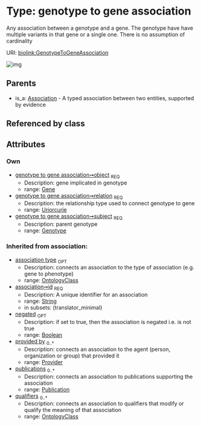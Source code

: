 
# Type: genotype to gene association


Any association between a genotype and a gene. The genotype have have multiple variants in that gene or a single one. There is no assumption of cardinality

URI: [biolink:GenotypeToGeneAssociation](https://w3id.org/biolink/vocab/GenotypeToGeneAssociation)


![img](images/GenotypeToGeneAssociation.svg)

## Parents

 *  is_a: [Association](Association.md) - A typed association between two entities, supported by evidence

## Referenced by class


## Attributes


### Own

 * [genotype to gene association➞object](genotype_to_gene_association_object.md)  <sub>REQ</sub>
    * Description: gene implicated in genotype
    * range: [Gene](Gene.md)
 * [genotype to gene association➞relation](genotype_to_gene_association_relation.md)  <sub>REQ</sub>
    * Description: the relationship type used to connect genotype to gene
    * range: [Uriorcurie](types/Uriorcurie.md)
 * [genotype to gene association➞subject](genotype_to_gene_association_subject.md)  <sub>REQ</sub>
    * Description: parent genotype
    * range: [Genotype](Genotype.md)

### Inherited from association:

 * [association type](association_type.md)  <sub>OPT</sub>
    * Description: connects an association to the type of association (e.g. gene to phenotype)
    * range: [OntologyClass](OntologyClass.md)
 * [association➞id](association_id.md)  <sub>REQ</sub>
    * Description: A unique identifier for an association
    * range: [String](types/String.md)
    * in subsets: (translator_minimal)
 * [negated](negated.md)  <sub>OPT</sub>
    * Description: if set to true, then the association is negated i.e. is not true
    * range: [Boolean](types/Boolean.md)
 * [provided by](provided_by.md)  <sub>0..*</sub>
    * Description: connects an association to the agent (person, organization or group) that provided it
    * range: [Provider](Provider.md)
 * [publications](publications.md)  <sub>0..*</sub>
    * Description: connects an association to publications supporting the association
    * range: [Publication](Publication.md)
 * [qualifiers](qualifiers.md)  <sub>0..*</sub>
    * Description: connects an association to qualifiers that modify or qualify the meaning of that association
    * range: [OntologyClass](OntologyClass.md)
